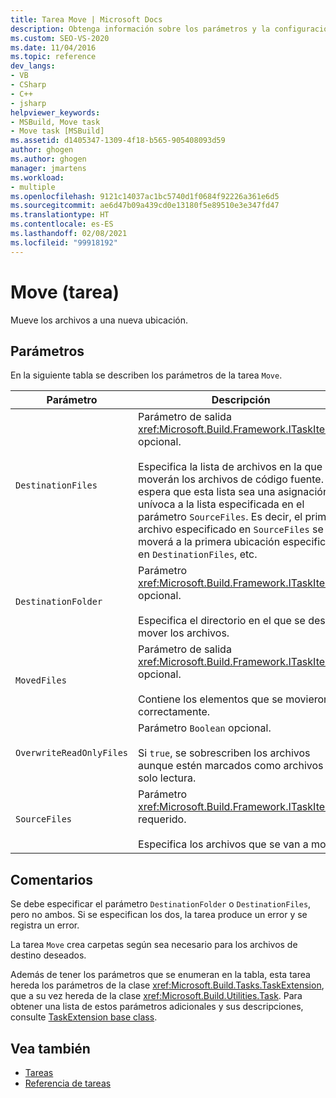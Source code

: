 ```yaml
---
title: Tarea Move | Microsoft Docs
description: Obtenga información sobre los parámetros y la configuración de la tarea Move de MSBuild, que traslada los archivos a ubicaciones nuevas.
ms.custom: SEO-VS-2020
ms.date: 11/04/2016
ms.topic: reference
dev_langs:
- VB
- CSharp
- C++
- jsharp
helpviewer_keywords:
- MSBuild, Move task
- Move task [MSBuild]
ms.assetid: d1405347-1309-4f18-b565-905408093d59
author: ghogen
ms.author: ghogen
manager: jmartens
ms.workload:
- multiple
ms.openlocfilehash: 9121c14037ac1bc5740d1f0684f92226a361e6d5
ms.sourcegitcommit: ae6d47b09a439cd0e13180f5e89510e3e347fd47
ms.translationtype: HT
ms.contentlocale: es-ES
ms.lasthandoff: 02/08/2021
ms.locfileid: "99918192"
---
```

# <a name="move-task"></a>Move (tarea)

Mueve los archivos a una nueva ubicación.

## <a name="parameters"></a>Parámetros

 En la siguiente tabla se describen los parámetros de la tarea `Move`.

|Parámetro|Descripción|
|---------------|-----------------|
|`DestinationFiles`|Parámetro de salida <xref:Microsoft.Build.Framework.ITaskItem>`[]` opcional.<br /><br /> Especifica la lista de archivos en la que se moverán los archivos de código fuente. Se espera que esta lista sea una asignación unívoca a la lista especificada en el parámetro `SourceFiles`. Es decir, el primer archivo especificado en `SourceFiles` se moverá a la primera ubicación especificada en `DestinationFiles`, etc.|
|`DestinationFolder`|Parámetro <xref:Microsoft.Build.Framework.ITaskItem> opcional.<br /><br /> Especifica el directorio en el que se desea mover los archivos.|
|`MovedFiles`|Parámetro de salida <xref:Microsoft.Build.Framework.ITaskItem>`[]` opcional.<br /><br /> Contiene los elementos que se movieron correctamente.|
|`OverwriteReadOnlyFiles`|Parámetro `Boolean` opcional.<br /><br /> Si `true`, se sobrescriben los archivos aunque estén marcados como archivos de solo lectura.|
|`SourceFiles`|Parámetro <xref:Microsoft.Build.Framework.ITaskItem>`[]` requerido.<br /><br /> Especifica los archivos que se van a mover.|

## <a name="remarks"></a>Comentarios

 Se debe especificar el parámetro `DestinationFolder` o `DestinationFiles`, pero no ambos. Si se especifican los dos, la tarea produce un error y se registra un error.

 La tarea `Move` crea carpetas según sea necesario para los archivos de destino deseados.

 Además de tener los parámetros que se enumeran en la tabla, esta tarea hereda los parámetros de la clase <xref:Microsoft.Build.Tasks.TaskExtension>, que a su vez hereda de la clase <xref:Microsoft.Build.Utilities.Task>. Para obtener una lista de estos parámetros adicionales y sus descripciones, consulte [TaskExtension base class](../msbuild/taskextension-base-class.md).

## <a name="see-also"></a>Vea también

- [Tareas](../msbuild/msbuild-tasks.md)
- [Referencia de tareas](../msbuild/msbuild-task-reference.md)
